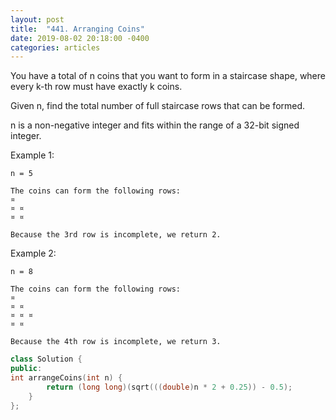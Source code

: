 ```yaml
---
layout: post
title:  "441. Arranging Coins"
date: 2019-08-02 20:18:00 -0400
categories: articles
---
```

You have a total of n coins that you want to form in a staircase shape, where every k-th row must have exactly k coins.

Given n, find the total number of full staircase rows that can be formed.

n is a non-negative integer and fits within the range of a 32-bit signed integer.

Example 1:
```
n = 5

The coins can form the following rows:
¤
¤ ¤
¤ ¤

Because the 3rd row is incomplete, we return 2.
```
Example 2:
```
n = 8

The coins can form the following rows:
¤
¤ ¤
¤ ¤ ¤
¤ ¤

Because the 4th row is incomplete, we return 3.
```

```c++
class Solution {
public:
int arrangeCoins(int n) {
        return (long long)(sqrt(((double)n * 2 + 0.25)) - 0.5);
    }
};
```